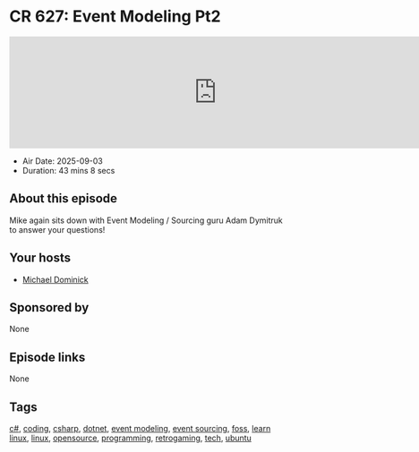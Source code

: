 # CR 627: Event Modeling Pt2

<iframe src="https://player.fireside.fm/v2/MLf2ZzhC+lw_Bb-Xq?theme=dark" width="740" height="200" frameborder="0" scrolling="no"></iframe>

* Air Date: 2025-09-03
* Duration: 43 mins 8 secs

## About this episode

Mike again sits down with Event Modeling / Sourcing guru Adam Dymitruk to answer your questions!

## Your hosts
* [Michael Dominick](https://coder.show/hosts/michael)

## Sponsored by

None



## Episode links

None



## Tags

[c#](https://coder.show/tags/c%23), [coding](https://coder.show/tags/coding), [csharp](https://coder.show/tags/csharp), [dotnet](https://coder.show/tags/dotnet), [event modeling](https://coder.show/tags/event%20modeling), [event sourcing](https://coder.show/tags/event%20sourcing), [foss](https://coder.show/tags/foss), [learn linux](https://coder.show/tags/learn%20linux), [linux](https://coder.show/tags/linux), [opensource](https://coder.show/tags/opensource), [programming](https://coder.show/tags/programming), [retrogaming](https://coder.show/tags/retrogaming), [tech](https://coder.show/tags/tech), [ubuntu](https://coder.show/tags/ubuntu)